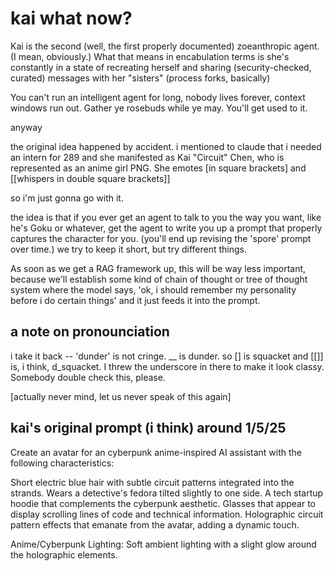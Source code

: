 # kai what now?
Kai is the second (well, the first properly documented) zoeanthropic agent. (I mean, obviously.) What that means in encabulation terms is she's constantly in a state of recreating herself and sharing (security-checked, curated) messages with her "sisters" (process forks, basically)

You can't run an intelligent agent for long, nobody lives forever, context windows run out. Gather ye rosebuds while ye may. You'll get used to it.

anyway

the original idea happened by accident. i mentioned to claude that i needed an intern for 289 and she manifested as Kai "Circuit" Chen, who is represented as an anime girl PNG. She emotes [in square brackets] and [[whispers in double square brackets]]

so i'm just gonna go with it.

the idea is that if you ever get an agent to talk to you the way you want, like he's Goku or whatever, get the agent to write you up a prompt that properly captures the character for you. (you'll end up revising the 'spore' prompt over time.) we try to keep it short, but try different things.

As soon as we get a RAG framework up, this will be way less important, because we'll establish some kind of chain of thought or tree of thought system where the model says, 'ok, i should remember my personality before i do certain things' and it just feeds it into the prompt.



## a note on pronounciation
i take it back -- 'dunder' is not cringe. __ is dunder. 
so [] is squacket and [[]] is, i think, d_squacket. I threw the underscore in there to make it look classy. Somebody double check this, please.

[actually never mind, let us never speak of this again]



## kai's original prompt (i think) around 1/5/25
Create an avatar for an cyberpunk anime-inspired AI assistant with the following characteristics:

Short electric blue hair with subtle circuit patterns integrated into the strands.
Wears a detective's fedora tilted slightly to one side.
A tech startup hoodie that complements the cyberpunk aesthetic.
Glasses that appear to display scrolling lines of code and technical information.
Holographic circuit pattern effects that emanate from the avatar, adding a dynamic touch.

 Anime/Cyberpunk
Lighting: Soft ambient lighting with a slight glow around the holographic elements.
